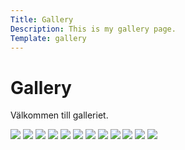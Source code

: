 ```yaml
---
Title: Gallery
Description: This is my gallery page.
Template: gallery
---
```


<div class="intro span-all-col">
    <h1 class="h1-border-bottom">Gallery</h1>
    <p>Välkommen till galleriet.</p>
</div>

<picture class="span-4-col span-2-row">
    <source media="(max-width: 1100px)" srcset="image/northernlights4.jpg?w=880&q=100" alt="Bild på norrsken">
    <a href="image/northernlights4.jpg"><img src="image/northernlights4.jpg?w=451&q=100" aria-label="Länk till fullstor bild"></a>
</picture>

<picture class="span-4-col">
    <source media="(max-width: 1100px)" srcset="image/northernlights2.jpg?w=880&q=100" alt="Bild på norrsken">
    <a href="image/northernlights2.jpg"><img src="image/northernlights2.jpg?w=451&q=100" aria-label="Länk till fullstor bild"></a>
</picture>

<picture class="span-4-col">
    <source media="(max-width: 1100px)" srcset="image/northernlights5.jpg?w=880&q=100" alt="Bild på norrsken">
    <a href="image/northernlights5.jpg"><img src="image/northernlights5.jpg?w=451&q=100" aria-label="Länk till fullstor bild"></a>
</picture>

<picture class="span-8-col">
    <source media="(max-width: 1100px)" srcset="image/northernlights3.jpg?w=880&q=100" alt="Bild på norrsken">
    <a href="image/northernlights3.jpg"><img src="image/northernlights3.jpg?w=917&q=100" aria-label="Länk till fullstor bild"></a>
</picture>

<picture class="span-4-col">
    <source media="(max-width: 1100px)" srcset="image/northernlights6.jpg?w=880&q=100" alt="Bild på norrsken">
    <a href="image/northernlights6.jpg"><img src="image/northernlights6.jpg?w=451&q=100" aria-label="Länk till fullstor bild"></a>
</picture>

<picture class="span-4-col">
    <source media="(max-width: 1100px)" srcset="image/northernlights1.jpg?w=880&q=100" alt="Bild på norrsken">
    <a href="image/northernlights1.jpg"><img src="image/northernlights1.jpg?w=451&q=100" aria-label="Länk till fullstor bild"></a>
</picture>

<picture class="span-4-col span-2-row">
    <source media="(max-width: 1100px)" srcset="image/northernlights8.jpg?w=880&q=100" alt="Bild på norrsken">
    <a href="image/northernlights8.jpg"><img src="image/northernlights8.jpg?w=451&q=100" aria-label="Länk till fullstor bild"></a>
</picture>

<picture class="span-4-col">
    <source media="(max-width: 1100px)" srcset="image/northernlights7.jpg?w=880&q=100" alt="Bild på norrsken">
    <a href="image/northernlights7.jpg"><img src="image/northernlights7.jpg?w=451&q=100" aria-label="Länk till fullstor bild"></a>
</picture>

<picture class="span-4-col">
    <source media="(max-width: 1100px)" srcset="image/northernlights10.jpg?w=880&q=100" alt="Bild på norrsken">
    <a href="image/northernlights10.jpg"><img src="image/northernlights10.jpg?w=451&q=100" aria-label="Länk till fullstor bild"></a>
</picture>

<picture class="span-8-col span-2-row not-both">
    <source media="(max-width: 1100px)" srcset="image/northernlights11.jpg?w=880&q=100" alt="Bild på norrsken">
    <a href="image/northernlights11.jpg"><img src="image/northernlights11.jpg?w=917&q=100" aria-label="Länk till fullstor bild"></a>
</picture>

<picture class="span-4-col span-1-row">
    <source media="(max-width: 1100px)" srcset="image/northernlights9.jpg?w=880&q=100" alt="Bild på norrsken">
    <a href="image/northernlights9.jpg"><img src="image/northernlights9.jpg?w=451&q=100" aria-label="Länk till fullstor bild"></a>
</picture>

<picture class="span-4-col">
    <source media="(max-width: 1100px)" srcset="image/northernlight12.jpg?w=880&q=100" alt="Bild på norrsken">
    <a href="image/northernlights12.jpg"><img src="image/northernlights12.jpg?w=451&q=100" aria-label="Länk till fullstor bild"></a>
</picture>

